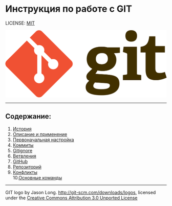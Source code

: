 # Инструкция по работе с GIT

LICENSE: [MIT](./license.md)

![упс, здесь должно было быть git logo, но что-то пошло не так](2560px-Git-logo.png)

___
## Содержание:
1. [История](history.md)
2. [Описание и применение](application.md)
3. [Первоначальная настройка](firststep.md)
4. [Коммиты](comits.md)
5. [Gitignore](ignore.md)
6. [Ветвления](vetka.md) 
7. [GitHub](github.md)
8. [Репозиторий](reposit.md)
9. [Конфликты](conflict.md)  
10.[Основные команды](maincom.md)



---

GIT logo by Jason Long. http://git-scm.com/downloads/logos, licensed under the [Creative Commons Attribution 3.0 Unported License](https://creativecommons.org/licenses/by/3.0/)

